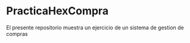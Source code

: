 # PracticaHexCompra
El presente repositorio muestra un ejercicio de un sistema de gestion de compras
